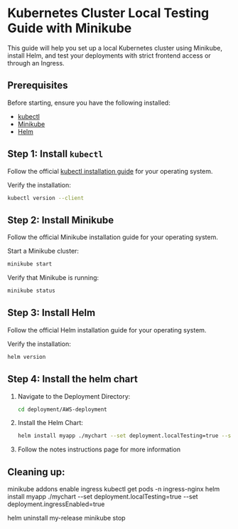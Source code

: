 # Kubernetes Cluster Local Testing Guide with Minikube

This guide will help you set up a local Kubernetes cluster using Minikube, install Helm, and test your deployments with strict frontend access or through an Ingress.

## Prerequisites

Before starting, ensure you have the following installed:

- [kubectl](https://kubernetes.io/docs/tasks/tools/install-kubectl/)
- [Minikube](https://minikube.sigs.k8s.io/docs/start/)
- [Helm](https://helm.sh/docs/intro/install/)

## Step 1: Install `kubectl`

Follow the official [kubectl installation guide](https://kubernetes.io/docs/tasks/tools/install-kubectl/) for your operating system.

Verify the installation:

```bash
kubectl version --client
```

## Step 2: Install Minikube

Follow the official Minikube installation guide for your operating system.

Start a Minikube cluster:
```bash
minikube start
```

Verify that Minikube is running:
```bash
minikube status
```

## Step 3: Install Helm
Follow the official Helm installation guide for your operating system.

Verify the installation:
```bash
helm version
```

## Step 4: Install the helm chart
1. Navigate to the Deployment Directory:
    ```bash
    cd deployment/AWS-deployment
    ```
2. Install the Helm Chart:
    ```bash
    helm install myapp ./mychart --set deployment.localTesting=true --set deployment.ingressEnabled=false
    ```
3. Follow the notes instructions page for more information

## Cleaning up:
minikube addons enable ingress
kubectl get pods -n ingress-nginx
helm install myapp ./mychart --set deployment.localTesting=true --set deployment.ingressEnabled=true

helm uninstall my-release
minikube stop